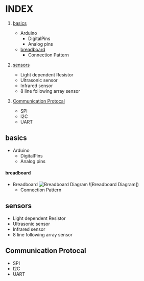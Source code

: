 # INDEX

1) <a href="#basics">basics</a>
    * Arduino
        * DigitalPins
        * Analog pins
    + <a href="#breadboard">breadboard</a> 
        * Connection Pattern
        
2) <a href="#sensors">sensors</a>
    * Light dependent Resistor
    * Ultrasonic sensor
    * Infrared sensor
    *  8 line following array sensor 
    
    
3)  <a href="#Communication-Protocal">Communication Protocal</a>
    * SPI
    * I2C
    * UART
    
    
  ## basics
  
  * Arduino
    * DigitalPins
    * Analog pins
  #### breadboard
  + Breadboard
    ![Breadboard Diagram](https://diygeeks.org/wp-content/uploads/2018/01/BreadBoard-Labelling-1012x1024.jpg)
    ![Breadboard Diagram])
    * Connection Pattern
   ## sensors  
   
   * Light dependent Resistor
   * Ultrasonic sensor
   * Infrared sensor
   *  8 line following array sensor 
   ## Communication Protocal
   
   * SPI
   * I2C
   * UART
   
  
